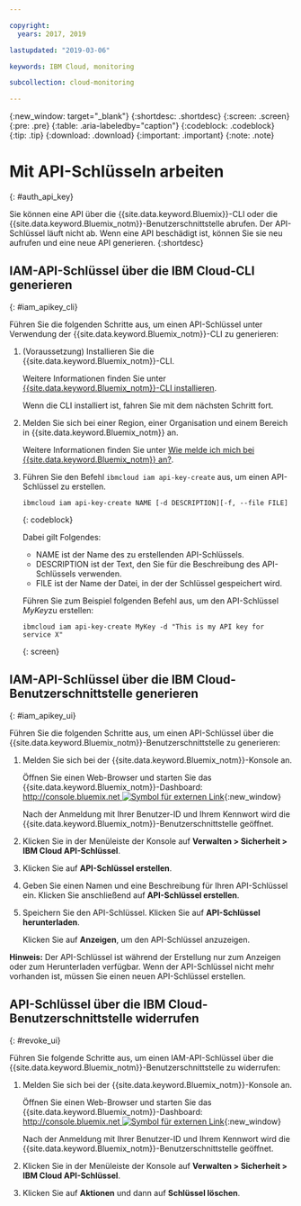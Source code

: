 ```yaml
---

copyright:
  years: 2017, 2019

lastupdated: "2019-03-06"

keywords: IBM Cloud, monitoring

subcollection: cloud-monitoring

---
```


{:new_window: target="_blank"}
{:shortdesc: .shortdesc}
{:screen: .screen}
{:pre: .pre}
{:table: .aria-labeledby="caption"}
{:codeblock: .codeblock}
{:tip: .tip}
{:download: .download}
{:important: .important}
{:note: .note}


# Mit API-Schlüsseln arbeiten
{: #auth_api_key}

Sie können eine API über die {{site.data.keyword.Bluemix}}-CLI oder die {{site.data.keyword.Bluemix_notm}}-Benutzerschnittstelle abrufen. Der API-Schlüssel läuft nicht ab. Wenn eine API beschädigt ist, können Sie sie neu aufrufen und eine neue API generieren.
{:shortdesc}

## IAM-API-Schlüssel über die IBM Cloud-CLI generieren
{: #iam_apikey_cli}

Führen Sie die folgenden Schritte aus, um einen API-Schlüssel unter Verwendung der {{site.data.keyword.Bluemix_notm}}-CLI zu generieren:

1. (Voraussetzung) Installieren Sie die {{site.data.keyword.Bluemix_notm}}-CLI.

   Weitere Informationen finden Sie unter [{{site.data.keyword.Bluemix_notm}}-CLI installieren](/docs/services/cloud-monitoring/qa/cli_qa.html#cli_qa).
   
   Wenn die CLI installiert ist, fahren Sie mit dem nächsten Schritt fort.
	
2. Melden Sie sich bei einer Region, einer Organisation und einem Bereich in {{site.data.keyword.Bluemix_notm}} an. 

    Weitere Informationen finden Sie unter [Wie melde ich mich bei {{site.data.keyword.Bluemix_notm}} an?](/docs/services/cloud-monitoring/qa/cli_qa.html#login).
 
3. Führen Sie den Befehl `ibmcloud iam api-key-create` aus, um einen API-Schlüssel zu erstellen.

    ```
    ibmcloud iam api-key-create NAME [-d DESCRIPTION][-f, --file FILE]
	```
	{: codeblock} 
	
	Dabei gilt Folgendes:
	
	* NAME ist der Name des zu erstellenden API-Schlüssels.
	* DESCRIPTION ist der Text, den Sie für die Beschreibung des API-Schlüssels verwenden.
	* FILE ist der Name der Datei, in der der Schlüssel gespeichert wird.
	
    Führen Sie zum Beispiel folgenden Befehl aus, um den API-Schlüssel *MyKey*zu erstellen:
	
	```
	ibmcloud iam api-key-create MyKey -d "This is my API key for service X" 
	```
	{: screen}
	
	
	
	
## IAM-API-Schlüssel über die IBM Cloud-Benutzerschnittstelle generieren
{: #iam_apikey_ui}

Führen Sie die folgenden Schritte aus, um einen API-Schlüssel über die {{site.data.keyword.Bluemix_notm}}-Benutzerschnittstelle zu generieren:

1. Melden Sie sich bei der {{site.data.keyword.Bluemix_notm}}-Konsole an.

    Öffnen Sie einen Web-Browser und starten Sie das {{site.data.keyword.Bluemix_notm}}-Dashboard: [http://console.bluemix.net ![Symbol für externen Link](../../../icons/launch-glyph.svg "Symbol für externen Link")](http://bluemix.net){:new_window}
	
	Nach der Anmeldung mit Ihrer Benutzer-ID und Ihrem Kennwort wird die {{site.data.keyword.Bluemix_notm}}-Benutzerschnittstelle geöffnet.

2. Klicken Sie in der Menüleiste der Konsole auf **Verwalten > Sicherheit > IBM Cloud API-Schlüssel**.

3. Klicken Sie auf **API-Schlüssel erstellen**.

4. Geben Sie einen Namen und eine Beschreibung für Ihren API-Schlüssel ein. Klicken Sie anschließend auf **API-Schlüssel erstellen**.

5. Speichern Sie den API-Schlüssel. Klicken Sie auf **API-Schlüssel herunterladen**.

    Klicken Sie auf **Anzeigen**, um den API-Schlüssel anzuzeigen.  

**Hinweis:** Der API-Schlüssel ist während der Erstellung nur zum Anzeigen oder zum Herunterladen verfügbar. Wenn der API-Schlüssel nicht mehr vorhanden ist, müssen Sie einen neuen API-Schlüssel erstellen.  


	
## API-Schlüssel über die IBM Cloud-Benutzerschnittstelle widerrufen
{: #revoke_ui}
	
Führen Sie folgende Schritte aus, um einen IAM-API-Schlüssel über die {{site.data.keyword.Bluemix_notm}}-Benutzerschnittstelle zu widerrufen:

1. Melden Sie sich bei der {{site.data.keyword.Bluemix_notm}}-Konsole an.

    Öffnen Sie einen Web-Browser und starten Sie das {{site.data.keyword.Bluemix_notm}}-Dashboard: [http://console.bluemix.net ![Symbol für externen Link](../../../icons/launch-glyph.svg "Symbol für externen Link")](http://bluemix.net){:new_window}
	
	Nach der Anmeldung mit Ihrer Benutzer-ID und Ihrem Kennwort wird die {{site.data.keyword.Bluemix_notm}}-Benutzerschnittstelle geöffnet.

2. Klicken Sie in der Menüleiste der Konsole auf **Verwalten > Sicherheit > IBM Cloud API-Schlüssel**.

3. Klicken Sie auf **Aktionen** und dann auf **Schlüssel löschen**.





	

	
	
	
	
	
	
